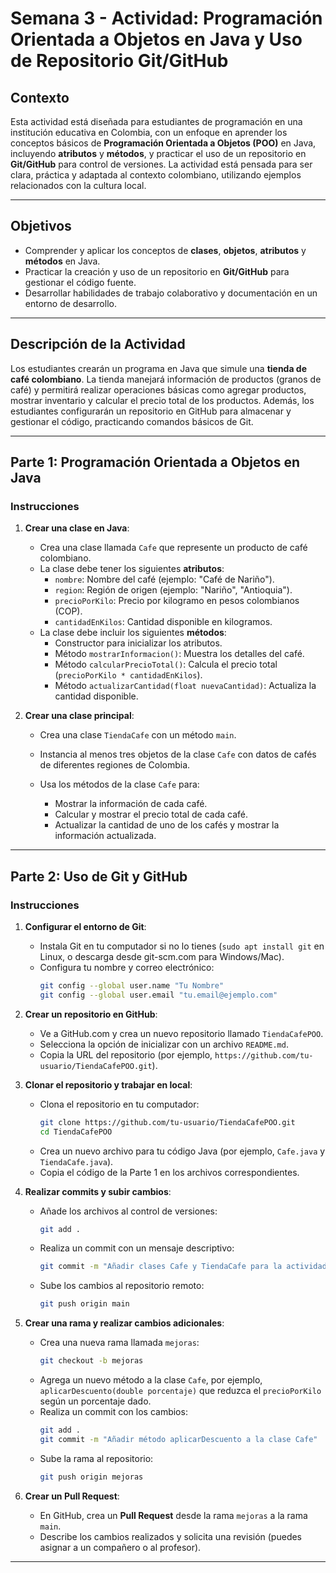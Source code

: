# Semana 3 - Actividad: Programación Orientada a Objetos en Java y Uso de Repositorio Git/GitHub

## Contexto
Esta actividad está diseñada para estudiantes de programación en una institución educativa en Colombia, con un enfoque en aprender los conceptos básicos de **Programación Orientada a Objetos (POO)** en Java, incluyendo **atributos** y **métodos**, y practicar el uso de un repositorio en **Git/GitHub** para control de versiones. La actividad está pensada para ser clara, práctica y adaptada al contexto colombiano, utilizando ejemplos relacionados con la cultura local.

---

## Objetivos
- Comprender y aplicar los conceptos de **clases**, **objetos**, **atributos** y **métodos** en Java.
- Practicar la creación y uso de un repositorio en **Git/GitHub** para gestionar el código fuente.
- Desarrollar habilidades de trabajo colaborativo y documentación en un entorno de desarrollo.

---

## Descripción de la Actividad
Los estudiantes crearán un programa en Java que simule una **tienda de café colombiano**. La tienda manejará información de productos (granos de café) y permitirá realizar operaciones básicas como agregar productos, mostrar inventario y calcular el precio total de los productos. Además, los estudiantes configurarán un repositorio en GitHub para almacenar y gestionar el código, practicando comandos básicos de Git.

---

## Parte 1: Programación Orientada a Objetos en Java

### Instrucciones
1. **Crear una clase en Java**:
   
   - Crea una clase llamada `Cafe` que represente un producto de café colombiano.
   - La clase debe tener los siguientes **atributos**:
     - `nombre`: Nombre del café (ejemplo: "Café de Nariño").
     - `region`: Región de origen (ejemplo: "Nariño", "Antioquia").
     - `precioPorKilo`: Precio por kilogramo en pesos colombianos (COP).
     - `cantidadEnKilos`: Cantidad disponible en kilogramos.
   - La clase debe incluir los siguientes **métodos**:
     - Constructor para inicializar los atributos.
     - Método `mostrarInformacion()`: Muestra los detalles del café.
     - Método `calcularPrecioTotal()`: Calcula el precio total (`precioPorKilo * cantidadEnKilos`).
     - Método `actualizarCantidad(float nuevaCantidad)`: Actualiza la cantidad disponible.

2. **Crear una clase principal**:
   
   - Crea una clase `TiendaCafe` con un método `main`.
   - Instancia al menos tres objetos de la clase `Cafe` con datos de cafés de diferentes regiones de Colombia.
   - Usa los métodos de la clase `Cafe` para:
  
     - Mostrar la información de cada café.
     - Calcular y mostrar el precio total de cada café.
     - Actualizar la cantidad de uno de los cafés y mostrar la información actualizada.

---

## Parte 2: Uso de Git y GitHub

### Instrucciones
1. **Configurar el entorno de Git**:
   - Instala Git en tu computador si no lo tienes (`sudo apt install git` en Linux, o descarga desde git-scm.com para Windows/Mac).
   - Configura tu nombre y correo electrónico:
     ```bash
     git config --global user.name "Tu Nombre"
     git config --global user.email "tu.email@ejemplo.com"
     ```

2. **Crear un repositorio en GitHub**:
   - Ve a GitHub.com y crea un nuevo repositorio llamado `TiendaCafePOO`.
   - Selecciona la opción de inicializar con un archivo `README.md`.
   - Copia la URL del repositorio (por ejemplo, `https://github.com/tu-usuario/TiendaCafePOO.git`).

3. **Clonar el repositorio y trabajar en local**:
   - Clona el repositorio en tu computador:
     ```bash
     git clone https://github.com/tu-usuario/TiendaCafePOO.git
     cd TiendaCafePOO
     ```
   - Crea un nuevo archivo para tu código Java (por ejemplo, `Cafe.java` y `TiendaCafe.java`).
   - Copia el código de la Parte 1 en los archivos correspondientes.

4. **Realizar commits y subir cambios**:
   - Añade los archivos al control de versiones:
     ```bash
     git add .
     ```
   - Realiza un commit con un mensaje descriptivo:
     ```bash
     git commit -m "Añadir clases Cafe y TiendaCafe para la actividad de POO"
     ```
   - Sube los cambios al repositorio remoto:
     ```bash
     git push origin main
     ```

5. **Crear una rama y realizar cambios adicionales**:
   - Crea una nueva rama llamada `mejoras`:
     ```bash
     git checkout -b mejoras
     ```
   - Agrega un nuevo método a la clase `Cafe`, por ejemplo, `aplicarDescuento(double porcentaje)` que reduzca el `precioPorKilo` según un porcentaje dado.
   - Realiza un commit con los cambios:
     ```bash
     git add .
     git commit -m "Añadir método aplicarDescuento a la clase Cafe"
     ```
   - Sube la rama al repositorio:
     ```bash
     git push origin mejoras
     ```

6. **Crear un Pull Request**:
   - En GitHub, crea un **Pull Request** desde la rama `mejoras` a la rama `main`.
   - Describe los cambios realizados y solicita una revisión (puedes asignar a un compañero o al profesor).

---




